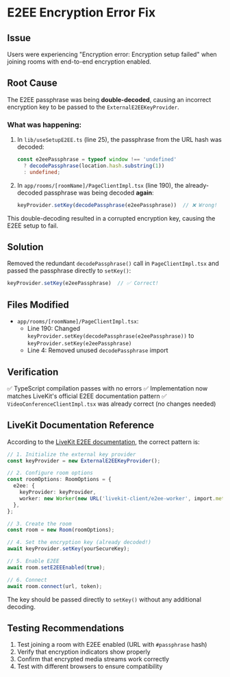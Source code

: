 # E2EE Encryption Error Fix

## Issue
Users were experiencing "Encryption error: Encryption setup failed" when joining rooms with end-to-end encryption enabled.

## Root Cause
The E2EE passphrase was being **double-decoded**, causing an incorrect encryption key to be passed to the `ExternalE2EEKeyProvider`.

### What was happening:
1. In `lib/useSetupE2EE.ts` (line 25), the passphrase from the URL hash was decoded:
   ```typescript
   const e2eePassphrase = typeof window !== 'undefined' 
     ? decodePassphrase(location.hash.substring(1)) 
     : undefined;
   ```

2. In `app/rooms/[roomName]/PageClientImpl.tsx` (line 190), the already-decoded passphrase was being decoded **again**:
   ```typescript
   keyProvider.setKey(decodePassphrase(e2eePassphrase))  // ❌ Wrong!
   ```

This double-decoding resulted in a corrupted encryption key, causing the E2EE setup to fail.

## Solution
Removed the redundant `decodePassphrase()` call in `PageClientImpl.tsx` and passed the passphrase directly to `setKey()`:

```typescript
keyProvider.setKey(e2eePassphrase)  // ✅ Correct!
```

## Files Modified
- `app/rooms/[roomName]/PageClientImpl.tsx`:
  - Line 190: Changed `keyProvider.setKey(decodePassphrase(e2eePassphrase))` to `keyProvider.setKey(e2eePassphrase)`
  - Line 4: Removed unused `decodePassphrase` import

## Verification
✅ TypeScript compilation passes with no errors
✅ Implementation now matches LiveKit's official E2EE documentation pattern
✅ `VideoConferenceClientImpl.tsx` was already correct (no changes needed)

## LiveKit Documentation Reference
According to the [LiveKit E2EE documentation](https://docs.livekit.io/home/client/tracks/encryption/), the correct pattern is:

```typescript
// 1. Initialize the external key provider
const keyProvider = new ExternalE2EEKeyProvider();

// 2. Configure room options
const roomOptions: RoomOptions = {
  e2ee: {
    keyProvider: keyProvider,
    worker: new Worker(new URL('livekit-client/e2ee-worker', import.meta.url)),
  },
};

// 3. Create the room
const room = new Room(roomOptions);

// 4. Set the encryption key (already decoded!)
await keyProvider.setKey(yourSecureKey);

// 5. Enable E2EE
await room.setE2EEEnabled(true);

// 6. Connect
await room.connect(url, token);
```

The key should be passed directly to `setKey()` without any additional decoding.

## Testing Recommendations
1. Test joining a room with E2EE enabled (URL with `#passphrase` hash)
2. Verify that encryption indicators show properly
3. Confirm that encrypted media streams work correctly
4. Test with different browsers to ensure compatibility

